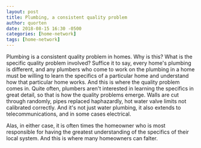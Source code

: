 ```yaml
---
layout: post
title: Plumbing, a consistent quality problem
author: quorten
date: 2018-08-15 16:30 -0500
categories: [home-network]
tags: [home-network]
---
```


Plumbing is a consistent quality problem in homes.  Why is this?  What
is the specific quality problem involved?  Suffice it to say, every
home's plumbing is different, and any plumbers who come to work on the
plumbing in a home must be willing to learn the specifics of a
particular home and understand how that particular home works.  And
this is where the quality problem comes in.  Quite often, plumbers
aren't interested in learning the specifics in great detail, so that
is how the quality problems emerge.  Walls are cut through randomly,
pipes replaced haphazardly, hot water valve limits not calibrated
correctly.  And it's not just water plumbing, it also extends to
telecommunications, and in some cases electrical.

Alas, in either case, it is often times the homeowner who is most
responsible for having the greatest understanding of the specifics of
their local system.  And this is where many homeowners can falter.
